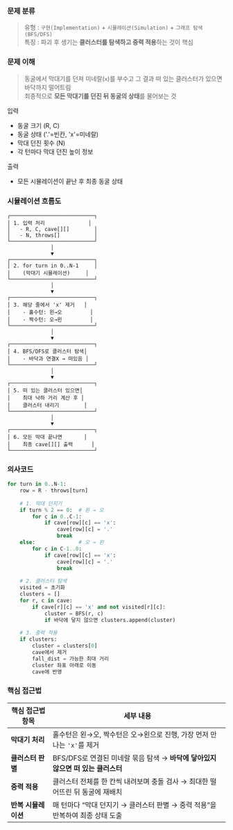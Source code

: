 ### 문제 분류 
> 유형 : ```구현(Implementation)``` + ```시뮬레이션(Simulation)``` + ```그래프 탐색(BFS/DFS)``` <br>
> 특징 : 파괴 후 생기는 **클러스터를 탐색하고 중력 적용**하는 것이 핵심

### 문제 이해 
> 동굴에서 막대기를 던져 미네랄(```x```)를 부수고 그 결과 떠 있는 클러스터가 있으면 바닥까지 떨어트림 <br>
> 최종적으로 **모든 막대기를 던진 뒤 동굴의 상태**를 물어보는 것

입력
- 동굴 크기 (R, C)
- 동굴 상태 ('.'=빈칸, 'x'=미네랄)
- 막대 던진 횟수 (N)
- 각 턴마다 막대 던진 높이 정보

출력
- 모든 시뮬레이션이 끝난 후 최종 동굴 상태

### 시뮬레이션 흐름도

```
┌───────────────────────────┐
│ 1. 입력 처리              │
│   - R, C, cave[][]        │
│   - N, throws[]           │
└───────────────────────────┘
              │
              ▼
┌───────────────────────────┐
│ 2. for turn in 0..N-1     │
│    (막대기 시뮬레이션)     │
└───────────────────────────┘
              │
              ▼
┌───────────────────────────┐
│ 3. 해당 줄에서 'x' 제거   │
│    - 홀수턴: 왼→오         │
│    - 짝수턴: 오→왼         │
└───────────────────────────┘
              │
              ▼
┌───────────────────────────┐
│ 4. BFS/DFS로 클러스터 탐색│
│    - 바닥과 연결X → 떠있음 │
└───────────────────────────┘
              │
              ▼
┌───────────────────────────┐
│ 5. 떠 있는 클러스터 있으면│
│    최대 낙하 거리 계산 후 │
│    클러스터 내리기        │
└───────────────────────────┘
              │
              ▼
┌───────────────────────────┐
│ 6. 모든 막대 끝나면       │
│    최종 cave[][] 출력      │
└───────────────────────────┘
```

### 의사코드
```python
for turn in 0..N-1:
    row = R - throws[turn]
    
    # 1. 막대 던지기
    if turn % 2 == 0:  # 왼 → 오
        for c in 0..C-1:
            if cave[row][c] == 'x':
                cave[row][c] = '.'
                break
    else:              # 오 → 왼
        for c in C-1..0:
            if cave[row][c] == 'x':
                cave[row][c] = '.'
                break
    
    # 2. 클러스터 탐색
    visited = 초기화
    clusters = []
    for r, c in cave:
        if cave[r][c] == 'x' and not visited[r][c]:
            cluster = BFS(r, c)
            if 바닥에 닿지 않으면 clusters.append(cluster)
    
    # 3. 중력 적용
    if clusters:
        cluster = clusters[0]
        cave에서 제거
        fall_dist = 가능한 최대 거리
        cluster 좌표 아래로 이동
        cave에 반영
```

### 핵심 접근법
| 핵심 접근법 항목    | 세부 내용                                               |
| ------------ | --------------------------------------------------- |
| **막대기 처리**   | 홀수턴은 왼→오, 짝수턴은 오→왼으로 진행, 가장 먼저 만나는 `'x'`를 제거        |
| **클러스터 판별**  | BFS/DFS로 연결된 미네랄 묶음 탐색 → **바닥에 닿아있지 않으면 떠 있는 클러스터** |
| **중력 적용**    | 클러스터 전체를 한 칸씩 내려보며 충돌 검사 → 최대한 떨어뜨린 뒤 동굴에 재배치       |
| **반복 시뮬레이션** | 매 턴마다 “막대 던지기 → 클러스터 판별 → 중력 적용”을 반복하여 최종 상태 도출     |
